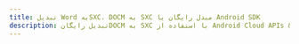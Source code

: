 ---title: تبدیل Word بهSXC، DOCM به SXC مبدل رایگان یا Android SDKdescription: تبدیل رایگانDOCM به SXC با استفاده از Android Cloud APIs & SDK. همچنین اسناد Microsoft Word و OpenOffice را در Cloud ایجاد، ویرایش و رندر کنید.---